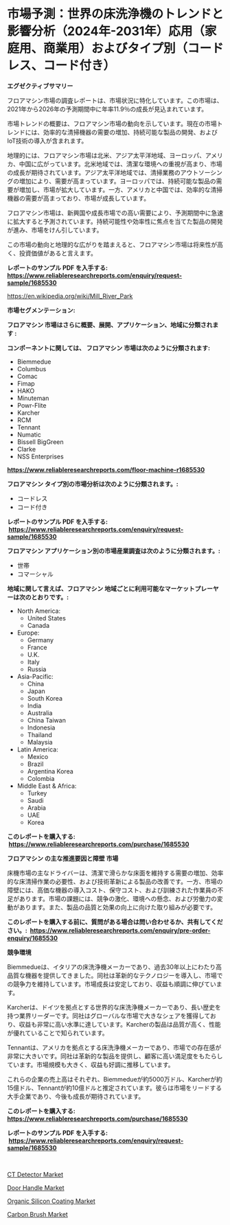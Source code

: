 <p><h1>市場予測：世界の床洗浄機のトレンドと影響分析（2024年-2031年）応用（家庭用、商業用）およびタイプ別（コードレス、コード付き）</h1></p><p><strong>エグゼクティブサマリー</strong></p>
<p><p>フロアマシン市場の調査レポートは、市場状況に特化しています。この市場は、2021年から2026年の予測期間中に年率11.9％の成長が見込まれています。</p><p>市場トレンドの概要は、フロアマシン市場の動向を示しています。現在の市場トレンドには、効率的な清掃機器の需要の増加、持続可能な製品の開発、およびIoT技術の導入が含まれます。</p><p>地理的には、フロアマシン市場は北米、アジア太平洋地域、ヨーロッパ、アメリカ、中国に広がっています。北米地域では、清潔な環境への重視が高まり、市場の成長が期待されています。アジア太平洋地域では、清掃業務のアウトソーシングの増加により、需要が高まっています。ヨーロッパでは、持続可能な製品の需要が増加し、市場が拡大しています。一方、アメリカと中国では、効率的な清掃機器の需要が高まっており、市場が成長しています。</p><p>フロアマシン市場は、新興国や成長市場での高い需要により、予測期間中に急速に拡大すると予測されています。持続可能性や効率性に焦点を当てた製品の開発が進み、市場をけん引しています。</p><p>この市場の動向と地理的な広がりを踏まえると、フロアマシン市場は将来性が高く、投資価値があると言えます。</p></p>
<p><strong>レポートのサンプル PDF を入手する: <a href="https://www.reliableresearchreports.com/enquiry/request-sample/1685530">https://www.reliableresearchreports.com/enquiry/request-sample/1685530</a></strong></p>
<p><a href="https://en.wikipedia.org/wiki/Mill_River_Park">https://en.wikipedia.org/wiki/Mill_River_Park</a></p>
<p><strong>市場セグメンテーション:</strong></p>
<p><strong> フロアマシン 市場はさらに概要、展開、アプリケーション、地域に分類されます :</strong></p>
<p><strong>コンポーネントに関しては、 フロアマシン 市場は次のように分類されます: &nbsp;</strong></p>
<p><ul><li>Biemmedue</li><li>Columbus</li><li>Comac</li><li>Fimap</li><li>HAKO</li><li>Minuteman</li><li>Powr-Flite</li><li>Karcher</li><li>RCM</li><li>Tennant</li><li>Numatic</li><li>Bissell BigGreen</li><li>Clarke</li><li>NSS Enterprises</li></ul></p>
<p><strong><a href="https://www.reliableresearchreports.com/floor-machine-r1685530">https://www.reliableresearchreports.com/floor-machine-r1685530</a></strong></p>
<p><strong> フロアマシン タイプ別の市場分析は次のように分類されます。:</strong></p>
<p><ul><li>コードレス</li><li>コード付き</li></ul></p>
<p><strong>レポートのサンプル PDF を入手する: &nbsp;<a href="https://www.reliableresearchreports.com/enquiry/request-sample/1685530">https://www.reliableresearchreports.com/enquiry/request-sample/1685530</a></strong></p>
<p><strong> フロアマシン アプリケーション別の市場産業調査は次のように分類されます。:</strong></p>
<p><ul><li>世帯</li><li>コマーシャル</li></ul></p>
<p><strong>地域に関して言えば、フロアマシン 地域ごとに利用可能なマーケットプレーヤーは次のとおりです。:</strong></p>
<p><ul>
    <li>
        North America:
        <ul>
            <li>United States</li>
            <li>Canada</li>
        </ul>
    </li>
    <li>
        Europe:
        <ul>
            <li>Germany</li>
            <li>France</li>
            <li>U.K.</li>
            <li>Italy</li>
            <li>Russia</li>
        </ul>
    </li>
    <li>
        Asia-Pacific:
        <ul>
            <li>China</li>
            <li>Japan</li>
            <li>South Korea</li>
            <li>India</li>
            <li>Australia</li>
            <li>China Taiwan</li>
            <li>Indonesia</li>
            <li>Thailand</li>
            <li>Malaysia</li>
        </ul>
    </li>
    <li>
        Latin America:
        <ul>
            <li>Mexico</li>
            <li>Brazil</li>
            <li>Argentina Korea</li>
            <li>Colombia</li>
        </ul>
    </li>
    <li>
        Middle East & Africa:
        <ul>
            <li>Turkey</li>
            <li>Saudi</li>
            <li>Arabia</li>
            <li>UAE</li>
            <li>Korea</li>
        </ul>
    </li>
    </ul></p>
<p><strong>このレポートを購入する: &nbsp;<a href="https://www.reliableresearchreports.com/purchase/1685530">https://www.reliableresearchreports.com/purchase/1685530</a></strong></p>
<p><strong>フロアマシン の主な推進要因と障壁 市場</strong></p>
<p><p>床機市場の主なドライバーは、清潔で滑らかな床面を維持する需要の増加、効率的な床清掃作業の必要性、および技術革新による製品の改善です。一方、市場の障壁には、高価な機器の導入コスト、保守コスト、および訓練された作業員の不足があります。市場の課題には、競争の激化、環境への懸念、および労働力の変動があります。また、製品の品質と効果の向上に向けた取り組みが必要です。</p></p>
<p><strong>このレポートを購入する前に、質問がある場合は問い合わせるか、共有してください。:&nbsp; <a href="https://www.reliableresearchreports.com/enquiry/pre-order-enquiry/1685530">https://www.reliableresearchreports.com/enquiry/pre-order-enquiry/1685530</a></strong></p>
<p><strong>競争環境</strong></p>
<p><p>Biemmedueは、イタリアの床洗浄機メーカーであり、過去30年以上にわたり高品質な機器を提供してきました。同社は革新的なテクノロジーを導入し、市場での競争力を維持しています。市場成長は安定しており、収益も順調に伸びています。</p><p>Karcherは、ドイツを拠点とする世界的な床洗浄機メーカーであり、長い歴史を持つ業界リーダーです。同社はグローバルな市場で大きなシェアを獲得しており、収益も非常に高い水準に達しています。Karcherの製品は品質が高く、性能が優れていることで知られています。</p><p>Tennantは、アメリカを拠点とする床洗浄機メーカーであり、市場での存在感が非常に大きいです。同社は革新的な製品を提供し、顧客に高い満足度をもたらしています。市場規模も大きく、収益も好調に推移しています。</p><p>これらの企業の売上高はそれぞれ、Biemmedueが約5000万ドル、Karcherが約15億ドル、Tennantが約10億ドルと推定されています。彼らは市場をリードする大手企業であり、今後も成長が期待されています。</p></p>
<p><strong>このレポートを購入する: &nbsp; <a href="https://www.reliableresearchreports.com/purchase/1685530">https://www.reliableresearchreports.com/purchase/1685530</a></strong></p>
<p><strong>レポートのサンプル PDF を入手する: &nbsp;<a href="https://www.reliableresearchreports.com/enquiry/request-sample/1685530">https://www.reliableresearchreports.com/enquiry/request-sample/1685530</a></strong><strong></strong></p>
<p>&nbsp;</p>
<p><p><a href="https://www.linkedin.com/pulse/ct-detector-industry-analysis-report-its-market-size-omu7c">CT Detector Market</a></p><p><a href="https://github.com/emnqcawl19/Market-Research-Report-List-1/blob/main/door-handle-market.md">Door Handle Market</a></p><p><a href="https://issuu.com/reportprime-2/docs/organic-silicon-coating-market-size-2030.pptx">Organic Silicon Coating Market</a></p><p><a href="https://github.com/shahriarnajimjoy333/Market-Research-Report-List-1/blob/main/carbon-brush-market.md">Carbon Brush Market</a></p></p>
